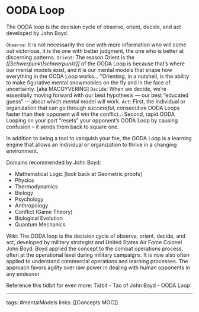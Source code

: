 # OODA Loop
The OODA loop is the decision cycle of observe, orient, decide, and act developed by John Boyd.

`Observe`: It is not necessarily the one with more information who will come out victorious, it is the one with better judgment, the one who is better at discerning patterns.
`Orient`: The reason Orient is the *[[Schwerpunkt|schwerpunkt]]* of the OODA Loop is because that’s where our mental models exist, and it is our mental models that shape how everything in the OODA Loop works... "Orienting, in a nutshell, is the ability to make figurative mental snowmobiles on the fly and in the face of uncertainty. [aka MACGYVERING]
`Decide`: When we decide, we’re essentially moving forward with our best hypothesis — our best “educated guess” — about which mental model will work.
`Act`: First, the individual or organization that can go through *successful*, consecutive OODA Loops faster than their opponent will win the conflict... Second, rapid OODA Looping on your part “resets” your opponent’s OODA Loop by causing confusion – it sends them back to square one.

In addition to being a tool to vanquish your foe, the OODA Loop is a learning engine that allows an individual or organization to thrive in a changing environment.

Domains recommended by John Boyd:

* Mathematical Logic [look back at Geometric proofs]
* Physics
* Thermodynamics
* Biology
* Psychology
* Anthropology
* Conflict (Game Theory)
* Biological Evolution
* Quantum Mechanics 

Wiki: The OODA loop is the decision cycle of observe, orient, decide, and act, developed by military strategist and United States Air Force Colonel John Boyd. Boyd applied the concept to the combat operations process, often at the operational level during military campaigns. It is now also often applied to understand commercial operations and learning processes. The approach favors agility over raw power in dealing with human opponents in any endeavor


Reference this tidbit for even more: Tidbit - Tao of John Boyd - OODA Loop

---
tags: #mentalModels
links: [[Concepts MOC]]
